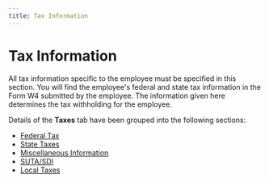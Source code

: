 ```yaml
---
title: Tax Information
---
```


# Tax Information


All tax information specific to the employee must be specified in this section. You will find the employee's federal and state tax information in the Form W4 submitted by the employee. The information given here determines the tax withholding for the employee.


Details of the **Taxes** tab have been grouped into the following sections:

- [Federal Tax]({{site.prl_baseurl}}/misc/federal_tax.html)
- [State Taxes]({{site.prl_baseurl}}/misc/state_taxes_2.html)
- [Miscellaneous Information]({{site.prl_baseurl}}/misc/miscellaneous_information.html)
- [SUTA/SDI]({{site.prl_baseurl}}/misc/suta_sdi_1.html)
- [Local Taxes]({{site.prl_baseurl}}/misc/local_taxes_3.html)

